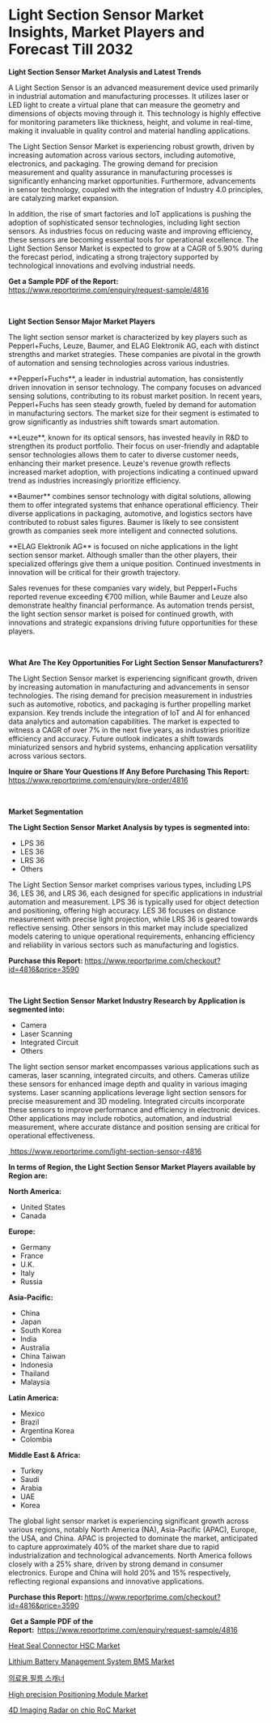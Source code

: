 <p><h1>Light Section Sensor Market Insights, Market Players and Forecast Till 2032</h1></p><p><strong>Light Section Sensor Market Analysis and Latest Trends</strong></p>
<p><p>A Light Section Sensor is an advanced measurement device used primarily in industrial automation and manufacturing processes. It utilizes laser or LED light to create a virtual plane that can measure the geometry and dimensions of objects moving through it. This technology is highly effective for monitoring parameters like thickness, height, and volume in real-time, making it invaluable in quality control and material handling applications.</p><p>The Light Section Sensor Market is experiencing robust growth, driven by increasing automation across various sectors, including automotive, electronics, and packaging. The growing demand for precision measurement and quality assurance in manufacturing processes is significantly enhancing market opportunities. Furthermore, advancements in sensor technology, coupled with the integration of Industry 4.0 principles, are catalyzing market expansion.</p><p>In addition, the rise of smart factories and IoT applications is pushing the adoption of sophisticated sensor technologies, including light section sensors. As industries focus on reducing waste and improving efficiency, these sensors are becoming essential tools for operational excellence. The Light Section Sensor Market is expected to grow at a CAGR of 5.90% during the forecast period, indicating a strong trajectory supported by technological innovations and evolving industrial needs.</p></p>
<p><strong>Get a Sample PDF of the Report:&nbsp;</strong> <a href="https://www.reportprime.com/enquiry/request-sample/4816?utm_campaign=97&utm_medium=2&utm_source=Github&utm_content=ia&utm_term=19032025&utm_id=light-section-sensor">https://www.reportprime.com/enquiry/request-sample/4816</a></p>
<p>&nbsp;</p>
<p><strong>Light Section Sensor Major Market Players</strong></p>
<p><p>The light section sensor market is characterized by key players such as Pepperl+Fuchs, Leuze, Baumer, and ELAG Elektronik AG, each with distinct strengths and market strategies. These companies are pivotal in the growth of automation and sensing technologies across various industries.</p><p>**Pepperl+Fuchs**, a leader in industrial automation, has consistently driven innovation in sensor technology. The company focuses on advanced sensing solutions, contributing to its robust market position. In recent years, Pepperl+Fuchs has seen steady growth, fueled by demand for automation in manufacturing sectors. The market size for their segment is estimated to grow significantly as industries shift towards smart automation.</p><p>**Leuze**, known for its optical sensors, has invested heavily in R&D to strengthen its product portfolio. Their focus on user-friendly and adaptable sensor technologies allows them to cater to diverse customer needs, enhancing their market presence. Leuze's revenue growth reflects increased market adoption, with projections indicating a continued upward trend as industries increasingly prioritize efficiency.</p><p>**Baumer** combines sensor technology with digital solutions, allowing them to offer integrated systems that enhance operational efficiency. Their diverse applications in packaging, automotive, and logistics sectors have contributed to robust sales figures. Baumer is likely to see consistent growth as companies seek more intelligent and connected solutions.</p><p>**ELAG Elektronik AG** is focused on niche applications in the light section sensor market. Although smaller than the other players, their specialized offerings give them a unique position. Continued investments in innovation will be critical for their growth trajectory.</p><p>Sales revenues for these companies vary widely, but Pepperl+Fuchs reported revenue exceeding €700 million, while Baumer and Leuze also demonstrate healthy financial performance. As automation trends persist, the light section sensor market is poised for continued growth, with innovations and strategic expansions driving future opportunities for these players.</p></p>
<p>&nbsp;</p>
<p><strong>What Are The Key Opportunities For Light Section Sensor Manufacturers?</strong></p>
<p><p>The Light Section Sensor market is experiencing significant growth, driven by increasing automation in manufacturing and advancements in sensor technologies. The rising demand for precision measurement in industries such as automotive, robotics, and packaging is further propelling market expansion. Key trends include the integration of IoT and AI for enhanced data analytics and automation capabilities. The market is expected to witness a CAGR of over 7% in the next five years, as industries prioritize efficiency and accuracy. Future outlook indicates a shift towards miniaturized sensors and hybrid systems, enhancing application versatility across various sectors.</p></p>
<p><strong>Inquire or Share Your Questions If Any Before Purchasing This Report:</strong> <a href="https://www.reportprime.com/enquiry/pre-order/4816?utm_campaign=97&utm_medium=2&utm_source=Github&utm_content=ia&utm_term=19032025&utm_id=light-section-sensor">https://www.reportprime.com/enquiry/pre-order/4816</a></p>
<p>&nbsp;</p>
<p><strong>Market Segmentation</strong></p>
<p><strong>The Light Section Sensor Market Analysis by types is segmented into:</strong></p>
<p><ul><li>LPS 36</li><li>LES 36</li><li>LRS 36</li><li>Others</li></ul></p>
<p><p>The Light Section Sensor market comprises various types, including LPS 36, LES 36, and LRS 36, each designed for specific applications in industrial automation and measurement. LPS 36 is typically used for object detection and positioning, offering high accuracy. LES 36 focuses on distance measurement with precise light projection, while LRS 36 is geared towards reflective sensing. Other sensors in this market may include specialized models catering to unique operational requirements, enhancing efficiency and reliability in various sectors such as manufacturing and logistics.</p></p>
<p><strong>Purchase this Report:&nbsp;</strong><a href="https://www.reportprime.com/checkout?id=4816&price=3590&utm_campaign=97&utm_medium=2&utm_source=Github&utm_content=ia&utm_term=19032025&utm_id=light-section-sensor">https://www.reportprime.com/checkout?id=4816&price=3590</a></p>
<p>&nbsp;</p>
<p><strong>The Light Section Sensor Market Industry Research by Application is segmented into:</strong></p>
<p><ul><li>Camera</li><li>Laser Scanning</li><li>Integrated Circuit</li><li>Others</li></ul></p>
<p><p>The light section sensor market encompasses various applications such as cameras, laser scanning, integrated circuits, and others. Cameras utilize these sensors for enhanced image depth and quality in various imaging systems. Laser scanning applications leverage light section sensors for precise measurement and 3D modeling. Integrated circuits incorporate these sensors to improve performance and efficiency in electronic devices. Other applications may include robotics, automation, and industrial measurement, where accurate distance and position sensing are critical for operational effectiveness.</p></p>
<p><a href="https://www.reportprime.com/light-section-sensor-r4816?utm_campaign=97&utm_medium=2&utm_source=Github&utm_content=ia&utm_term=19032025&utm_id=light-section-sensor">&nbsp;https://www.reportprime.com/light-section-sensor-r4816</a></p>
<p><strong>In terms of Region, the Light Section Sensor Market Players available by Region are:</strong></p>
<p>
    <p> <strong> North America: </strong>
        <ul>
            <li>United States</li>
            <li>Canada</li>
        </ul>
        </p> 
    <p> <strong> Europe: </strong>
        <ul>
            <li>Germany</li>
            <li>France</li>
            <li>U.K.</li>
            <li>Italy</li>
            <li>Russia</li>
        </ul>
        </p> 
    <p> <strong> Asia-Pacific: </strong>
        <ul>
            <li>China</li>
            <li>Japan</li>
            <li>South Korea</li>
            <li>India</li>
            <li>Australia</li>
            <li>China Taiwan</li>
            <li>Indonesia</li>
            <li>Thailand</li>
            <li>Malaysia</li>
        </ul>
        </p> 
    <p> <strong> Latin America: </strong>
        <ul>
            <li>Mexico</li>
            <li>Brazil</li>
            <li>Argentina Korea</li>
            <li>Colombia</li>
        </ul>
        </p> 
    <p> <strong> Middle East & Africa: </strong>
        <ul>
            <li>Turkey</li>
            <li>Saudi</li>
            <li>Arabia</li>
            <li>UAE</li>
            <li>Korea</li>
        </ul>
    </p>
    </p>
<p><p>The global light sensor market is experiencing significant growth across various regions, notably North America (NA), Asia-Pacific (APAC), Europe, the USA, and China. APAC is projected to dominate the market, anticipated to capture approximately 40% of the market share due to rapid industrialization and technological advancements. North America follows closely with a 25% share, driven by strong demand in consumer electronics. Europe and China will hold 20% and 15% respectively, reflecting regional expansions and innovative applications.</p></p>
<p><strong>Purchase this Report: </strong><a href="https://www.reportprime.com/checkout?id=4816&price=3590&utm_campaign=97&utm_medium=2&utm_source=Github&utm_content=ia&utm_term=19032025&utm_id=light-section-sensor">https://www.reportprime.com/checkout?id=4816&price=3590</a></p>
<p>&nbsp;<strong>Get a Sample PDF of the Report:&nbsp;&nbsp;</strong><a href="https://www.reportprime.com/enquiry/request-sample/4816?utm_campaign=97&utm_medium=2&utm_source=Github&utm_content=ia&utm_term=19032025&utm_id=light-section-sensor">https://www.reportprime.com/enquiry/request-sample/4816</a></p>
<p><strong></strong></p>
<p><p><a href="https://github.com/bartzthateis/Market-Research-Report-List-1/blob/main/heat-seal-connector-hsc-market.md?utm_campaign=97&utm_medium=2&utm_source=Github&utm_content=ia&utm_term=19032025&utm_id=light-section-sensor">Heat Seal Connector HSC Market</a></p><p><a href="https://github.com/taffouasaoka/Market-Research-Report-List-1/blob/main/lithium-battery-management-system-bms-market.md?utm_campaign=97&utm_medium=2&utm_source=Github&utm_content=ia&utm_term=19032025&utm_id=light-section-sensor">Lithium Battery Management System BMS Market</a></p><p><a href="https://github.com/sougarounis/Market-Research-Report-List-7/blob/main/862680947650.md?utm_campaign=97&utm_medium=2&utm_source=Github&utm_content=ia&utm_term=19032025&utm_id=light-section-sensor">의료용 필름 스캐너</a></p><p><a href="https://github.com/moorsdorak31/Market-Research-Report-List-1/blob/main/high-precision-positioning-module-market.md?utm_campaign=97&utm_medium=2&utm_source=Github&utm_content=ia&utm_term=19032025&utm_id=light-section-sensor">High precision Positioning Module Market</a></p><p><a href="https://github.com/danitkeavyx7/Market-Research-Report-List-1/blob/main/4d-imaging-radar-on-chip-roc-market.md?utm_campaign=97&utm_medium=2&utm_source=Github&utm_content=ia&utm_term=19032025&utm_id=light-section-sensor">4D Imaging Radar on chip RoC Market</a></p></p>